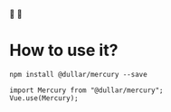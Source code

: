 
:tada: :100:

# How to use it?
```shell
npm install @dullar/mercury --save

import Mercury from "@dullar/mercury";
Vue.use(Mercury);
```
